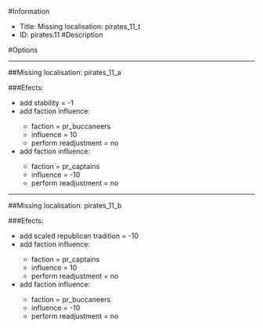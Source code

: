 #Information
 - Title: Missing localisation: pirates_11_t
 - ID: pirates.11
#Description

#Options

___
##Missing localisation: pirates_11_a

###Efects:<ul><li>add stability = -1</li><li>add faction influence:</li><ul><li>faction = pr_buccaneers</li><li>influence = 10</li><li>perform readjustment = no</li></ul><li>add faction influence:</li><ul><li>faction = pr_captains</li><li>influence = -10</li><li>perform readjustment = no</li></ul></ul>

___
##Missing localisation: pirates_11_b

###Efects:<ul><li>add scaled republican tradition = -10</li><li>add faction influence:</li><ul><li>faction = pr_captains</li><li>influence = 10</li><li>perform readjustment = no</li></ul><li>add faction influence:</li><ul><li>faction = pr_buccaneers</li><li>influence = -10</li><li>perform readjustment = no</li></ul></ul>
